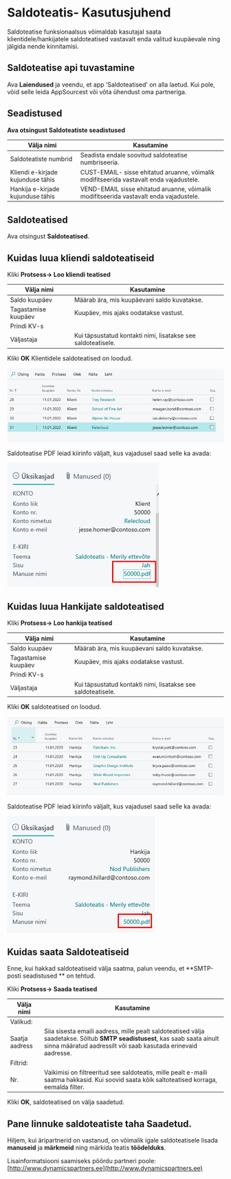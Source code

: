 # Saldoteatis- Kasutusjuhend

Saldoteatise funksionaalsus võimaldab kasutajal saata klientidele/hankijatele saldoteatised vastavalt enda valitud kuupäevale ning jälgida nende kinnitamisi.

## Saldoteatise api tuvastamine
Ava **Laiendused** ja veendu, et app ‘Saldoteatised’ on alla laetud. Kui pole, võid selle leida AppSourcest või võta ühendust oma partneriga.

## Seadistused
**Ava otsingust Saldoteatiste seadistused**

|Välja nimi|Kasutamine|
|-|-|
|Saldoteatiste numbrid|Seadista endale soovitud saldoteatise numbriseeria.|
|Kliendi e-kirjade kujunduse tähis|CUST-EMAIL- sisse ehitatud aruanne, võimalik modifitseerida vastavalt enda vajadustele.|
|Hankija e-kirjade kujunduse tähis|VEND-EMAIL  sisse ehitatud aruanne, võimalik modifitseerida vastavalt enda vajadustele.|

## Saldoteatised
Ava otsingust **Saldoteatised**.

## Kuidas luua kliendi saldoteatiseid
Kliki **Protsess-> Loo kliendi teatised**

|Välja nimi|Kasutamine|
|-|-|
|Saldo kuupäev|Määrab ära, mis kuupäevani saldo kuvatakse.|
|Tagastamise kuupäev|Kuupäev, mis ajaks oodatakse vastust.|
|Prindi KV-s||
|Väljastaja |Kui täpsustatud kontakti nimi, lisatakse see saldoteatisele.|
 
Kliki **OK** Klientidele saldoteatised on loodud.

![CustomerStatementList](CustomerStatementList.png)

Saldoteatise PDF leiad kiirinfo väljalt, kus vajadusel saad selle ka avada:

![CustomerStatementFactbox](CustomerStatementFactBox.png)


## Kuidas luua Hankijate saldoteatised
Kliki **Protsess-> Loo hankija teatised**

|Välja nimi|Kasutamine|
|-|-|
|Saldo kuupäev|Määrab ära, mis kuupäevani saldo kuvatakse.|
|Tagastamise kuupäev|Kuupäev, mis ajaks oodatakse vastust.|
|Prindi KV-s||
|Väljastaja |Kui täpsustatud kontakti nimi, lisatakse see saldoteatisele.|

Kliki **OK** saldoteatised on loodud.

![VendorStatementList](VendorStatementList.png)

Saldoteatise PDF leiad kiirinfo väljalt, kus vajadusel saad selle ka avada:

![VendorStatementFactbox](VendorStatementFactBox.png)

## Kuidas saata Saldoteatiseid
Enne, kui hakkad saldoteatiseid välja saatma, palun veendu, et  **SMTP-posti seadistused ** on tehtud.

Kliki **Protsess-> Saada teatised**

|Välja nimi|Kasutamine|
|-|-|
|Valikud:||
|Saatja aadress|Siia sisesta emaili aadress, mille pealt saldoteatised välja saadetakse. Sõltub **SMTP seadistusest**, kas saab saata ainult sinna määratud aadressilt või saab kasutada erinevaid aadresse.|
|Filtrid:||
|Nr.|Vaikimisi on filtreeritud see saldoteatis, mille pealt e-maili saatma hakkasid. Kui soovid saata kõik saltoteatised korraga, eemalda filter.|

Kliki **OK**, saldoteatised on välja saadetud.

## Pane linnuke saldoteatiste taha Saadetud.
Hiljem, kui äripartnerid on vastanud, on võimalik igale saldoteatisele lisada **manuseid** ja **märkmeid** ning märkida teatis **töödelduks**. 


Lisainformatsiooni saamiseks pöördu partneri poole:  
[http://www.dynamicspartners.ee](http://www.dynamicspartners.ee)

